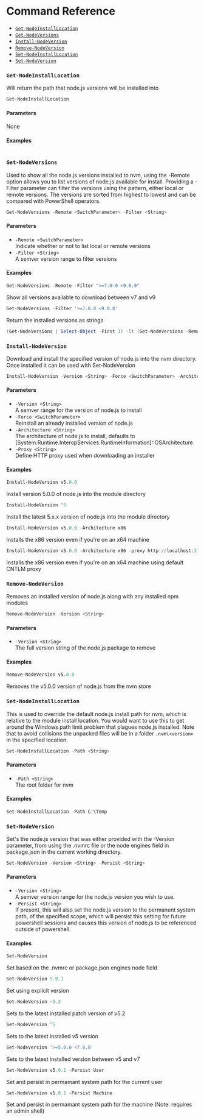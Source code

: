 <!-- This file is generated. To regenerate, run .scripts/Generate-Documentation.ps1 -->

# Command Reference

- [`Get-NodeInstallLocation`](#get-nodeinstalllocation)
- [`Get-NodeVersions`](#get-nodeversions)
- [`Install-NodeVersion`](#install-nodeversion)
- [`Remove-NodeVersion`](#remove-nodeversion)
- [`Set-NodeInstallLocation`](#set-nodeinstalllocation)
- [`Set-NodeVersion`](#set-nodeversion)

### `Get-NodeInstallLocation`
<a id="get-nodeinstalllocation"></a>

Will return the path that node.js versions will be installed into

```powershell
Get-NodeInstallLocation 
```

#### Parameters
None


#### Examples

```powershell

```


### `Get-NodeVersions`
<a id="get-nodeversions"></a>

Used to show all the node.js versions installed to nvm, using the -Remote option allows you to list versions of node.js available for install. Providing a -Filter parameter can filter the versions using the pattern, either local or remote versions. The versions are sorted from highest to lowest and can be compared with PowerShell operators.

```powershell
Get-NodeVersions -Remote <SwitchParameter> -Filter <String>
```

#### Parameters
- `-Remote <SwitchParameter>`  
  Indicate whether or not to list local or remote versions
 - `-Filter <String>`  
  A semver version range to filter versions



#### Examples

```powershell
Get-NodeVersions -Remote -Filter ">=7.0.0 <9.0.0"
```

Show all versions available to download between v7 and v9    
 
```powershell
Get-NodeVersions -Filter '>=7.0.0 <9.0.0'
```

Return the installed versions as strings    
 
```powershell
(Get-NodeVersions | Select-Object -First 1) -lt (Get-NodeVersions -Remote | Select-Object -First 1)
```

    
### `Install-NodeVersion`
<a id="install-nodeversion"></a>

Download and install the specified version of node.js into the nvm directory. Once installed it can be used with Set-NodeVersion

```powershell
Install-NodeVersion -Version <String> -Force <SwitchParameter> -Architecture <String> -Proxy <String>
```

#### Parameters
- `-Version <String>`  
  A semver range for the version of node.js to install
 - `-Force <SwitchParameter>`  
  Reinstall an already installed version of node.js
 - `-Architecture <String>`  
  The architecture of node.js to install, defaults to [System.Runtime.InteropServices.RuntimeInformation]::OSArchitecture
 - `-Proxy <String>`  
  Define HTTP proxy used when downloading an installer



#### Examples

```powershell
Install-NodeVersion v5.0.0
```

Install version 5.0.0 of node.js into the module directory    
 
```powershell
Install-NodeVersion ^5
```

Install the latest 5.x.x version of node.js into the module directory    
 
```powershell
Install-NodeVersion v5.0.0 -Architecture x86
```

Installs the x86 version even if you're on an x64 machine    
 
```powershell
Install-NodeVersion v5.0.0 -Architecture x86 -proxy http://localhost:3128
```

Installs the x86 version even if you're on an x64 machine using default CNTLM proxy    
### `Remove-NodeVersion`
<a id="remove-nodeversion"></a>

Removes an installed version of node.js along with any installed npm modules

```powershell
Remove-NodeVersion -Version <String>
```

#### Parameters
- `-Version <String>`  
  The full version string of the node.js package to remove



#### Examples

```powershell
Remove-NodeVersion v5.0.0
```

Removes the v5.0.0 version of node.js from the nvm store    
### `Set-NodeInstallLocation`
<a id="set-nodeinstalllocation"></a>

This is used to override the default node.js install path for nvm, which is relative to the module install location. You would want to use this to get around the Windows path limit problem that plagues node.js installed. Note that to avoid collisions the unpacked files will be in a folder `.nvm\<version>` in the specified location.

```powershell
Set-NodeInstallLocation -Path <String>
```

#### Parameters
- `-Path <String>`  
  The root folder for nvm



#### Examples

```powershell
Set-NodeInstallLocation -Path C:\Temp
```

    
### `Set-NodeVersion`
<a id="set-nodeversion"></a>

Set's the node.js version that was either provided with the -Version parameter, from using the .nvmrc file or the node engines field in package.json in the current working directory.

```powershell
Set-NodeVersion -Version <String> -Persist <String>
```

#### Parameters
- `-Version <String>`  
  A semver version range for the node.js version you wish to use.
 - `-Persist <String>`  
  If present, this will also set the node.js version to the permanent system path, of the specified scope, which will persist this setting for future powershell sessions and causes this version of node.js to be referenced outside of powershell.



#### Examples

```powershell
Set-NodeVersion
```

Set based on the .nvmrc or package.json engines node field    
 
```powershell
Set-NodeVersion 5.0.1
```

Set using explicit version    
 
```powershell
Set-NodeVersion ~5.2
```

Sets to the latest installed patch version of v5.2    
 
```powershell
Set-NodeVersion ^5
```

Sets to the latest installed v5 version    
 
```powershell
Set-NodeVersion '>=5.0.0 <7.0.0'
```

Sets to the latest installed version between v5 and v7    
 
```powershell
Set-NodeVersion v5.0.1 -Persist User
```

Set and persist in permamant system path for the current user    
 
```powershell
Set-NodeVersion v5.0.1 -Persist Machine
```

Set and persist in permamant system path for the machine (Note: requires an admin shell)    

